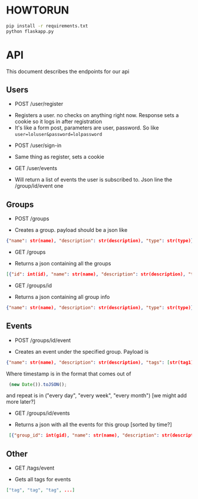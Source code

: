 HOWTORUN
====================
```sh
pip install -r requirements.txt
python flaskapp.py
```

API
===================

This document describes the endpoints for our api

Users
-------------

* POST /user/register
 - Registers a user. no checks on anything right now. Response sets a cookie so it logs in after registration
 - It's like a form post, parameters are user, password. So like ```user=loluser&password=lolpassword```

* POST /user/sign-in
 - Same thing as register, sets a cookie

* GET /user/events
 - Will return a list of events the user is subscribed to. Json line the /group/id/event one


Groups
------------

* POST /groups
 - Creates a group. payload should be a json like
  ```json
  {"name": str(name), "description": str(description), "type": str(type)}
  ```
* GET /groups
 - Returns a json containing all the groups
 ```json
 [{"id": int(id), "name": str(name), "description": str(description), "type": str(type)}, ...]
 ```
* GET /groups/id
 - Returns a json containing all group info
 ```json
 {"name": str(name), "description": str(description), "type": str(type)}
 ```


Events
---------

* POST /groups/id/event
 - Creates an event under the specified group. Payload is
 ```json
 {"name": str(name), "description": str(description), "tags": [str(tag1), str(tag2)...], "time": str(timestamp), "repeat": str(repeat), "duration": int(minutes)}
 ```
 Where timestamp is in the format that comes out of
```js
 (new Date()).toJSON();
 ```
 and repeat is in ("every day", "every week", "every month") [we might add more later?]
* GET /groups/id/events
 - Returns a json with all the events for this group [sorted by time?]
 ```json
  [{"group_id": int(gid), "name": str(name), "description": str(description), "tags": [str(tag1), str(tag2)...], "time": str(timestamp), "repeat": str(repeat), "rank": int(rank)}, ...]
 ```

Other
-------

* GET /tags/event
 - Gets all tags for events
 ```json
 ["tag", "tag", "tag", ...]
 ```
